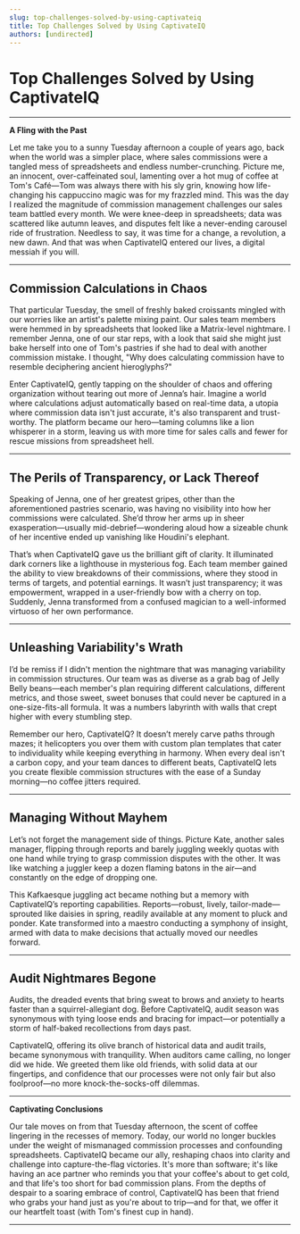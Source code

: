 ```yaml
---
slug: top-challenges-solved-by-using-captivateiq
title: Top Challenges Solved by Using CaptivateIQ
authors: [undirected]
---
```



# Top Challenges Solved by Using CaptivateIQ

---

**A Fling with the Past**

Let me take you to a sunny Tuesday afternoon a couple of years ago, back when the world was a simpler place, where sales commissions were a tangled mess of spreadsheets and endless number-crunching. Picture me, an innocent, over-caffeinated soul, lamenting over a hot mug of coffee at Tom's Café—Tom was always there with his sly grin, knowing how life-changing his cappuccino magic was for my frazzled mind. This was the day I realized the magnitude of commission management challenges our sales team battled every month. We were knee-deep in spreadsheets; data was scattered like autumn leaves, and disputes felt like a never-ending carousel ride of frustration. Needless to say, it was time for a change, a revolution, a new dawn. And that was when CaptivateIQ entered our lives, a digital messiah if you will.

---

## Commission Calculations in Chaos

That particular Tuesday, the smell of freshly baked croissants mingled with our worries like an artist's palette mixing paint. Our sales team members were hemmed in by spreadsheets that looked like a Matrix-level nightmare. I remember Jenna, one of our star reps, with a look that said she might just bake herself into one of Tom's pastries if she had to deal with another commission mistake. I thought, "Why does calculating commission have to resemble deciphering ancient hieroglyphs?"

Enter CaptivateIQ, gently tapping on the shoulder of chaos and offering organization without tearing out more of Jenna’s hair. Imagine a world where calculations adjust automatically based on real-time data, a utopia where commission data isn't just accurate, it's also transparent and trust-worthy. The platform became our hero—taming columns like a lion whisperer in a storm, leaving us with more time for sales calls and fewer for rescue missions from spreadsheet hell.

---

## The Perils of Transparency, or Lack Thereof

Speaking of Jenna, one of her greatest gripes, other than the aforementioned pastries scenario, was having no visibility into how her commissions were calculated. She’d throw her arms up in sheer exasperation—usually mid-debrief—wondering aloud how a sizeable chunk of her incentive ended up vanishing like Houdini's elephant.

That’s when CaptivateIQ gave us the brilliant gift of clarity. It illuminated dark corners like a lighthouse in mysterious fog. Each team member gained the ability to view breakdowns of their commissions, where they stood in terms of targets, and potential earnings. It wasn’t just transparency; it was empowerment, wrapped in a user-friendly bow with a cherry on top. Suddenly, Jenna transformed from a confused magician to a well-informed virtuoso of her own performance.

---

## Unleashing Variability's Wrath

I’d be remiss if I didn't mention the nightmare that was managing variability in commission structures. Our team was as diverse as a grab bag of Jelly Belly beans—each member's plan requiring different calculations, different metrics, and those sweet, sweet bonuses that could never be captured in a one-size-fits-all formula. It was a numbers labyrinth with walls that crept higher with every stumbling step.

Remember our hero, CaptivateIQ? It doesn’t merely carve paths through mazes; it helicopters you over them with custom plan templates that cater to individuality while keeping everything in harmony. When every deal isn't a carbon copy, and your team dances to different beats, CaptivateIQ lets you create flexible commission structures with the ease of a Sunday morning—no coffee jitters required.

---

## Managing Without Mayhem

Let’s not forget the management side of things. Picture Kate, another sales manager, flipping through reports and barely juggling weekly quotas with one hand while trying to grasp commission disputes with the other. It was like watching a juggler keep a dozen flaming batons in the air—and constantly on the edge of dropping one.

This Kafkaesque juggling act became nothing but a memory with CaptivateIQ’s reporting capabilities. Reports—robust, lively, tailor-made—sprouted like daisies in spring, readily available at any moment to pluck and ponder. Kate transformed into a maestro conducting a symphony of insight, armed with data to make decisions that actually moved our needles forward.

---

## Audit Nightmares Begone

Audits, the dreaded events that bring sweat to brows and anxiety to hearts faster than a squirrel-allegiant dog. Before CaptivateIQ, audit season was synonymous with tying loose ends and bracing for impact—or potentially a storm of half-baked recollections from days past.

CaptivateIQ, offering its olive branch of historical data and audit trails, became synonymous with tranquility. When auditors came calling, no longer did we hide. We greeted them like old friends, with solid data at our fingertips, and confidence that our processes were not only fair but also foolproof—no more knock-the-socks-off dilemmas.

---

**Captivating Conclusions**

Our tale moves on from that Tuesday afternoon, the scent of coffee lingering in the recesses of memory. Today, our world no longer buckles under the weight of mismanaged commission processes and confounding spreadsheets. CaptivateIQ became our ally, reshaping chaos into clarity and challenge into capture-the-flag victories. It's more than software; it's like having an ace partner who reminds you that your coffee's about to get cold, and that life's too short for bad commission plans. From the depths of despair to a soaring embrace of control, CaptivateIQ has been that friend who grabs your hand just as you're about to trip—and for that, we offer it our heartfelt toast (with Tom's finest cup in hand).

---
```